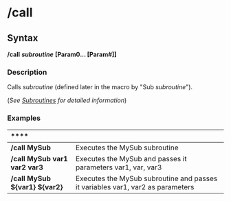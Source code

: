# /call

## Syntax

**/call** _**subroutine**_ **[Param0... \[Param\#\]]**

### Description

Calls _subroutine_ (defined later in the macro by "Sub _subroutine_").

(_See_ [_Subroutines_](../../macros/subroutines.md) _for detailed information_)

### Examples

| \*\*\*\* |  |
| :--- | :--- |
| **/call MySub** | Executes the MySub subroutine |
| **/call MySub var1 var2 var3** | Executes the MySub and passes it parameters var1, var, var3 |
| **/call MySub ${var1} ${var2}** | Executes the MySub subroutine and passes it variables var1, var2 as parameters |
